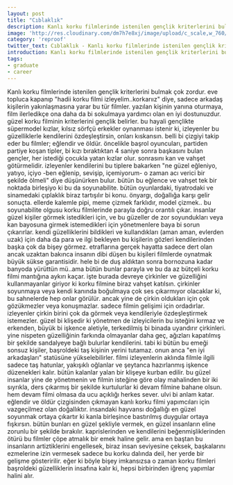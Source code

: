 ```yaml
---
layout: post
title: "Cıblaklık"
description: Kanlı korku filmlerinde istenilen gençlik kriterlerini bulmak çok zordur.
image: 'http://res.cloudinary.com/dm7h7e8xj/image/upload/c_scale,w_760/v1504807365/now-you-see-me_wtv89q.jpg'
category: 'reproof'
twitter_text: Cıblaklık - Kanlı korku filmlerinde istenilen gençlik kriterlerini bulmak çok zordur.
introduction: Kanlı korku filmlerinde istenilen gençlik kriterlerini bulmak çok zordur.
tags:
- graduate
- career
---
```


Kanlı korku filmlerinde istenilen gençlik kriterlerini bulmak çok zordur. eve topluca kapanıp "hadii korku filmi izleyelim..korkarıız" diye, sadece arkadaş kişilerin yakınlaşmasına yarar bu tür filmler. yazılan kişinin yanına oturmaya, film ilerledikçe ona daha da bi sokulmaya yardımcı olan en iyi dostunuzdur. güzel korku filminin kriterlerini gençlik belirler. bu hayali gençlikte süpermodel kızlar, kılsız sörfçü erkekler oynanması istenir ki, izleyenler bu güzelliklerle kendilerini özdeşleştirsin, onları kıskansın. belli bi çizgiyi takip eder bu filmler; eğlendir ve öldür. öncelikle başrol oyuncuları, partiden partiye koşan tipler, bi kızı bıraktıktan 4 saniye sonra başkasını bulan gençler, her istediği çocukla yatan kızlar olur. sonrasını kan ve vahşet götürmelidir. izleyenler kendilerini bu tiplere bakarken "ne güzel eğleniyo, yatıyo, içiyo -ben eğlenip, sevişip, içemiyorum- o zaman acı verici bir şekilde ölmeli" diye düşünürken bulur. bütün bu eğlence ve vahşet tek bir noktada birleşiyo ki bu da soyunabilite. bütün oyunlardaki, tiyatrodaki ve sinamedaki çıplaklık biraz tartışılır bi konu. önyargı, doğallığa karşı gelir sonuçta. ellerde kalemle pipi, meme çizmek farklıdır, model çizmek.. bu soyunabilite olgusu korku filmlerinde parayla doğru orantılı çıkar. insanlar güzel kişiler görmek istedikleri için, ve bu güzeller de zor soyundukları veya kan bayosuna girmek istemedikleri için yönetmenlere baya bi sorun çıkarırlar. kendi güzelliklerini bildikleri ve kullandıkları (aman aman, evlerden uzak) için daha da para ve ilgi bekleyen bu kişilerin gözleri kendilerinden başka çok da bişey görmez. etraflarına gerçek hayatta sadece dert olan ancak uzaktan bakınca insanın dibi düşen bu kişileri filmlerde oynatmak büyük sükse garantisidir. hele bi de duş aldıktan sonra bornozuna kadar banyoda yürüttün mü..ama bütün bunlar parayla ve bu da az bütçeli korku filmi mantığına aykırı kaçar. işte burada devreye çirkinler ve güzelliğini kullanmayanlar giriyor ki korku filmine biraz vahşet katılsın. çirkinler soyunmaya veya kendi kanında boğulmaya çok ses çıkarmıyor olacaklar ki, bu sahnelerde hep onlar görülür. ancak yine de çirkin oldukları için çok gözükmezler veya konuşmazlar. sadece filmin gelişimi için ordadırlar. izleyenler çirkin birini çok da görmek veya kendileriyle özdeşleştirmek istemezler. güzel bi klişedir ki yönetmen de izleyicilerin bu isteğini kırmaz ve erkenden, büyük bi işkence aletiyle, terkedilmiş bi binada uyandırır çirkinleri. yine nispeten güzelliğinin farkında olmayanlar daha geç, ağızları kapatılmış bir şekilde sandalyeye bağlı bulurlar kendilerini. tabi ki bütün bu emeği sonsuz kişiler, başroldeki taş kişinin yerini tutamaz. onun anca "en iyi arkadaşları" statüsüne yükselebilirler. filmi izleyenlerin aklında filmle ilgili sadece taş hatunlar, yakışıklı oğlanlar ve şeytanca hazırlanmış işkence düzenekleri kalır. bütün kalanlar yalan bir klişeye kurban edilir. bu güzel insanlar yine de yönetmenin ve filmin isteğine göre olay mahalinden bir iki sıyrıkla, ders çıkarmış bir şekilde kurtulurlar ki devam filmine bahane olsun. hem devam filmi olmasa da ucu açıklığı herkes sever. ulvi bi anlam katar. eğlendir ve öldür çizgisinden çıkmayan kanlı korku filmi yapımcıları için vazgeçilmez olan doğallıktır. insandaki hayvansı doğallığı en güzel soyunmak ortaya çıkartır ki kanla birleşince bastırılmış duygular ortaya fışkırsın. bütün bunları en güzel şekliyle vermek, en güzel insanların eline zorunlu bir şekilde bırakılır. kaprislerinden ve kendilerini beğenmişliklerinden ötürü bu filmler çöpe atmalık bir emek haline gelir. ama en baştan bu insanların artiztiklerini engellesek, biraz insan seviyesine çeksek, başkalarını ezmelerine izin vermesek sadece bu korku dalında deil, her yerde bir gelişme gösteririlir. eğer ki böyle bişey imkansızsa o zaman korku filmleri başroldeki güzelliklerin insafına kalır ki, hepsi birbirinden iğrenç yapımlar halini alır.
